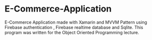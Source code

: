 # E-Commerce-Application
E-Commerce Application made with Xamarin and MVVM Pattern using Firebase authentication , Firebase realtime database and Sqlite. This program was written for the Object Oriented Programming lecture.
